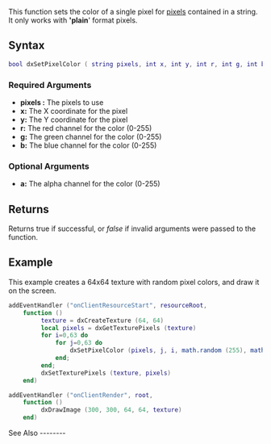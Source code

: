 This function sets the color of a single pixel for [pixels](/docs/Texture_pixels.md "wikilink") contained in a string. It only works with **'plain**' format pixels.

Syntax
------

``` lua
bool dxSetPixelColor ( string pixels, int x, int y, int r, int g, int b [, int a = 255 ] )
```

### Required Arguments

-   **pixels :** The pixels to use
-   **x:** The X coordinate for the pixel
-   **y:** The Y coordinate for the pixel
-   **r:** The red channel for the color (0-255)
-   **g:** The green channel for the color (0-255)
-   **b:** The blue channel for the color (0-255)

### Optional Arguments

-   **a:** The alpha channel for the color (0-255)

Returns
-------

Returns true if successful, or *false* if invalid arguments were passed to the function.

Example
-------

<section name="Client" class="client" show="true">
This example creates a 64x64 texture with random pixel colors, and draw it on the screen.

``` lua
addEventHandler ("onClientResourceStart", resourceRoot, 
    function () 
         texture = dxCreateTexture (64, 64)
         local pixels = dxGetTexturePixels (texture)
         for i=0,63 do
             for j=0,63 do
                 dxSetPixelColor (pixels, j, i, math.random (255), math.random (255), math.random (255), 255)
             end;
         end;
         dxSetTexturePixels (texture, pixels)
    end)

addEventHandler ("onClientRender", root,
    function ()
         dxDrawImage (300, 300, 64, 64, texture)
    end)
```

</section>
See Also
--------
